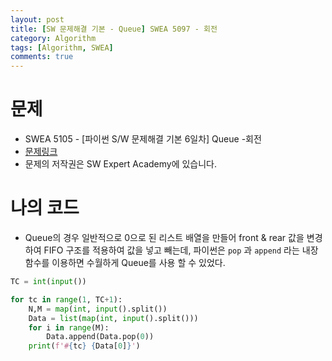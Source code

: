 ```yaml
---
layout: post
title: [SW 문제해결 기본 - Queue] SWEA 5097 - 회전
category: Algorithm
tags: [Algorithm, SWEA]
comments: true
---
```




# 문제

-  SWEA 5105 - [파이썬 S/W 문제해결 기본 6일차] Queue -회전
-  [문제링크](https://www.swexpertacademy.com/main/learn/course/subjectDetail.do?courseId=AVuPDN86AAXw5UW6&subjectId=AWOVIoJqqfYDFAWg)
-  문제의 저작권은 SW Expert Academy에 있습니다.



# 나의 코드

- Queue의 경우 일반적으로 0으로 된 리스트 배열을 만들어 front & rear 값을 변경하여 FIFO 구조를 적용하여 값을 넣고 빼는데, 파이썬은 `pop` 과 `append` 라는 내장함수를 이용하면 수월하게 Queue를 사용 할 수 있었다.


```python
TC = int(input())

for tc in range(1, TC+1):
    N,M = map(int, input().split())
    Data = list(map(int, input().split()))
    for i in range(M):
        Data.append(Data.pop(0))
    print(f'#{tc} {Data[0]}')
```
